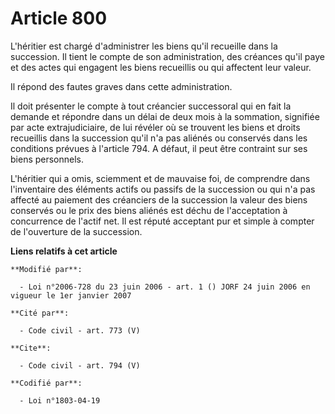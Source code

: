# Article 800

L'héritier est chargé d'administrer les biens qu'il recueille dans la succession. Il tient le compte de son administration,
des créances qu'il paye et des actes qui engagent les biens recueillis ou qui affectent leur valeur. 

Il répond des fautes graves dans cette administration. 

Il doit présenter le compte à tout créancier successoral qui en fait la demande et répondre dans un délai de deux mois à la
sommation, signifiée par acte extrajudiciaire, de lui révéler où se trouvent les biens et droits recueillis dans la
succession qu'il n'a pas aliénés ou conservés dans les conditions prévues à l'article 794. A défaut, il peut être contraint
sur ses biens personnels.

L'héritier qui a omis, sciemment et de mauvaise foi, de comprendre dans l'inventaire des éléments actifs ou passifs de la
succession ou qui n'a pas affecté au paiement des créanciers de la succession la valeur des biens conservés ou le prix des
biens aliénés est déchu de l'acceptation à concurrence de l'actif net. Il est réputé acceptant pur et simple à compter de
l'ouverture de la succession.

**Liens relatifs à cet article**

	**Modifié par**:

	  - Loi n°2006-728 du 23 juin 2006 - art. 1 () JORF 24 juin 2006 en vigueur le 1er janvier 2007

	**Cité par**:

	  - Code civil - art. 773 (V)

	**Cite**:

	  - Code civil - art. 794 (V)

	**Codifié par**:

	  - Loi n°1803-04-19
